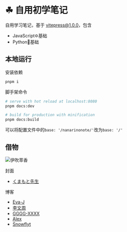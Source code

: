 # ☘ 自用初学笔记

自用学习笔记，基于 vitepress@1.0.0，包含

- JavaScript✡️基础
- Python🐍基础


## 本地运行

安装依赖

```bash
pnpm i
```

脚手架命令

```bash
# serve with hot reload at localhost:8080
pnpm docs:dev

# build for production with minification
pnpm docs:build
```

可以将配置文件中的`base: '/nanarinonote/'`改为`base: '/'` 


## 借物

![伊吹萃香](./docs/public/suika.png)

封面

- [くまもと先生](https://twitter.com/skmmt3?s=20&t=ltroPB3CFkNcqhtvoZvyRw)


博客

- [Eva-J](https://www.cnblogs.com/Eva-J/p/7277026.html)
- [李文周](https://www.cnblogs.com/liwenzhou/p/9959979.html)
- [GGGG-XXXX](https://www.cnblogs.com/GGGG-XXXX/p/9564651.html)
- [Alex](https://www.cnblogs.com/alex3714/articles/5760582.html)
- [Snowflyt](https://www.zhihu.com/people/wo-mo-mo-kan-ni-zhuang-bi)

